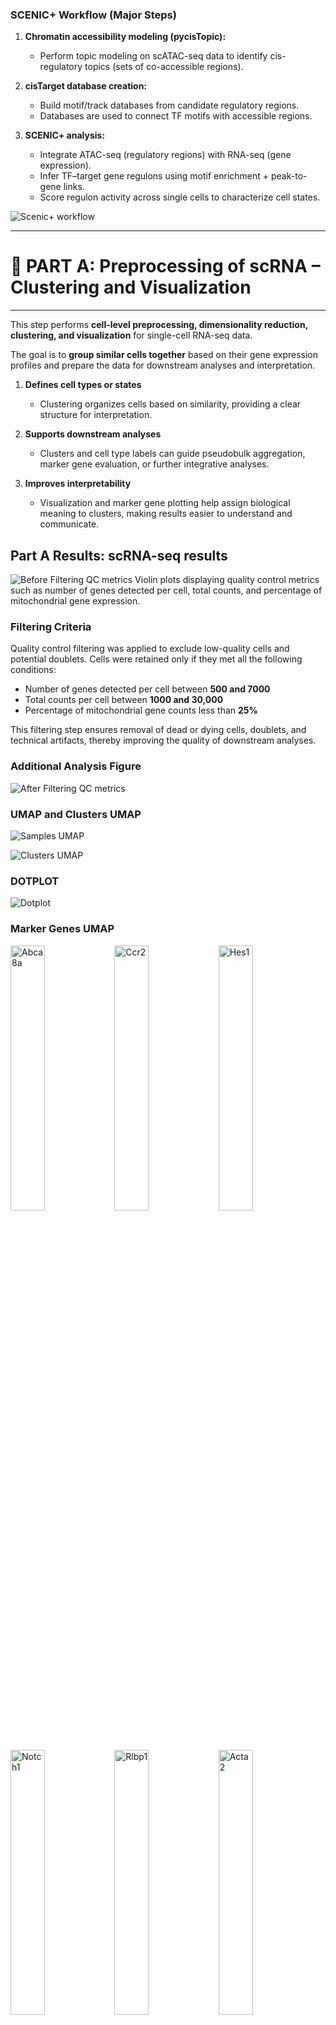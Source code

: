 ### SCENIC+ Workflow (Major Steps)

1. **Chromatin accessibility modeling (pycisTopic):**  
   - Perform topic modeling on scATAC-seq data to identify cis-regulatory topics (sets of co-accessible regions).

2. **cisTarget database creation:**  
   - Build motif/track databases from candidate regulatory regions.  
   - Databases are used to connect TF motifs with accessible regions.

3. **SCENIC+ analysis:**  
   - Integrate ATAC-seq (regulatory regions) with RNA-seq (gene expression).  
   - Infer TF–target gene regulons using motif enrichment + peak-to-gene links.  
   - Score regulon activity across single cells to characterize cell states.

![Scenic+ workflow](scenicplusWorkflow.png)


---
# 🛑 PART A: Preprocessing of scRNA – Clustering and Visualization
---

This step performs **cell-level preprocessing, dimensionality reduction, clustering, and visualization** for single-cell RNA-seq data.  

The goal is to **group similar cells together** based on their gene expression profiles and prepare the data for downstream analyses and interpretation.

1. **Defines cell types or states**
   - Clustering organizes cells based on similarity, providing a clear structure for interpretation.

2. **Supports downstream analyses**
   - Clusters and cell type labels can guide pseudobulk aggregation, marker gene evaluation, or further integrative analyses.

3. **Improves interpretability**
   - Visualization and marker gene plotting help assign biological meaning to clusters, making results easier to understand and communicate.


## Part A Results: scRNA-seq results    

![Before Filtering QC metrics](figures/violin_QC.png)
Violin plots displaying quality control metrics such as number of genes detected per cell, total counts, and percentage of mitochondrial gene expression.

### Filtering Criteria

Quality control filtering was applied to exclude low-quality cells and potential doublets. Cells were retained only if they met all the following conditions:

- Number of genes detected per cell between **500 and 7000**
- Total counts per cell between **1000 and 30,000**
- Percentage of mitochondrial gene counts less than **25%**

This filtering step ensures removal of dead or dying cells, doublets, and technical artifacts, thereby improving the quality of downstream analyses.


### Additional Analysis Figure
![After Filtering QC metrics](figures/violin_AfterQC.png)

### UMAP and Clusters UMAP


![Samples UMAP](figures/umap_clustered_mNeurog2_Samples.png)


![Clusters UMAP](figures/umap_clustered_mNeurog2_Clusters.png)

### DOTPLOT 
![Dotplot](figures/clustered_mNeurog2_Dotplot.png)

### Marker Genes UMAP

<img src="figures/umap_clustered_mNeurog2_Abca8a.png?v=4" alt="Abca8a" width="33%"><img src="figures/umap_clustered_mNeurog2_Ccr2.png?v=4" alt="Ccr2" width="33%"><img src="figures/umap_clustered_mNeurog2_Hes1.png?v=4" alt="Hes1" width="33%">
<img src="figures/umap_clustered_mNeurog2_Notch1.png?v=4" alt="Notch1" width="33%"><img src="figures/umap_clustered_mNeurog2_Rlbp1.png?v=4" alt="Rlbp1" width="33%"><img src="figures/umap_clustered_mNeurog2_Acta2.png?v=4" alt="Acta2" width="33%">
<img src="figures/umap_clustered_mNeurog2_Chat.png?v=4" alt="Chat" width="33%"><img src="figures/umap_clustered_mNeurog2_Hes5.png?v=4" alt="Hes5" width="33%"><img src="figures/umap_clustered_mNeurog2_Nrl.png?v=4" alt="Nrl" width="33%">
<img src="figures/umap_clustered_mNeurog2_Rpe65.png?v=4" alt="Rpe65" width="33%"><img src="figures/umap_clustered_mNeurog2_Apoe.png?v=4" alt="Apoe" width="33%">
<img src="figures/umap_clustered_mNeurog2_Insm1.png?v=4" alt="Insm1" width="33%"><img src="figures/umap_clustered_mNeurog2_Olig2.png?v=4" alt="Olig2" width="33%"><img src="figures/umap_clustered_mNeurog2_Sebox.png?v=4" alt="Sebox" width="33%">
<img src="figures/umap_clustered_mNeurog2_Aqp4.png?v=4" alt="Aqp4" width="33%"><img src="figures/umap_clustered_mNeurog2_Csf1r.png?v=4" alt="Csf1r" width="33%"><img src="figures/umap_clustered_mNeurog2_Isl1.png?v=4" alt="Isl1" width="33%">
<img src="figures/umap_clustered_mNeurog2_Otx2.png?v=4" alt="Otx2" width="33%"><img src="figures/umap_clustered_mNeurog2_Slc17a7.png?v=4" alt="Slc17a7" width="33%"><img src="figures/umap_clustered_mNeurog2_Arr3.png?v=4" alt="Arr3" width="33%">
<img src="figures/umap_clustered_mNeurog2_Elavl3.png?v=4" alt="Elavl3" width="33%"><img src="figures/umap_clustered_mNeurog2_Kcnj8.png?v=4" alt="Kcnj8" width="33%"><img src="figures/umap_clustered_mNeurog2_Pax2.png?v=4" alt="Pax2" width="33%">
<img src="figures/umap_clustered_mNeurog2_Slc1a3.png?v=4" alt="Slc1a3" width="33%"><img src="figures/umap_clustered_mNeurog2_Ascl1.png?v=4" alt="Ascl1" width="33%"><img src="figures/umap_clustered_mNeurog2_Elavl4.png?v=4" alt="Elavl4" width="33%">
<img src="figures/umap_clustered_mNeurog2_Lhx1.png?v=4" alt="Lhx1" width="33%"><img src="figures/umap_clustered_mNeurog2_Pax6.png?v=4" alt="Pax6" width="33%"><img src="figures/umap_clustered_mNeurog2_Slc6a9.png?v=4" alt="Slc6a9" width="33%">
<img src="figures/umap_clustered_mNeurog2_Atoh7.png?v=4" alt="Atoh7" width="33%"><img src="figures/umap_clustered_mNeurog2_Emx1.png?v=4" alt="Emx1" width="33%"><img src="figures/umap_clustered_mNeurog2_Lhx2.png?v=4" alt="Lhx2" width="33%">
<img src="figures/umap_clustered_mNeurog2_Pou4f2.png?v=4" alt="Pou4f2" width="33%"><img src="figures/umap_clustered_mNeurog2_Sox11.png?v=4" alt="Sox11" width="33%"><img src="figures/umap_clustered_mNeurog2_Bsn.png?v=4" alt="Bsn" width="33%">
<img src="figures/umap_clustered_mNeurog2_Foxn4.png?v=4" alt="Foxn4" width="33%"><img src="figures/umap_clustered_mNeurog2_Lhx4.png?v=4" alt="Lhx4" width="33%"><img src="figures/umap_clustered_mNeurog2_Prdm1.png?v=4" alt="Prdm1" width="33%">
<img src="figures/umap_clustered_mNeurog2_Sox9.png?v=4" alt="Sox9" width="33%"><img src="figures/umap_clustered_mNeurog2_Cabp5.png?v=4" alt="Cabp5" width="33%"><img src="figures/umap_clustered_mNeurog2_Gad1.png?v=4" alt="Gad1" width="33%">
<img src="figures/umap_clustered_mNeurog2_Malat1.png?v=4" alt="Malat1" width="33%"><img src="figures/umap_clustered_mNeurog2_Prdx6.png?v=4" alt="Prdx6" width="33%"><img src="figures/umap_clustered_mNeurog2_Tfap2a.png?v=4" alt="Tfap2a" width="33%">
<img src="figures/umap_clustered_mNeurog2_Calb1.png?v=4" alt="Calb1" width="33%"><img src="figures/umap_clustered_mNeurog2_Gfap.png?v=4" alt="Gfap" width="33%"><img src="figures/umap_clustered_mNeurog2_mt-Atp6.png?v=4" alt="mt-Atp6" width="33%">
<img src="figures/umap_clustered_mNeurog2_Rbfox3.png?v=4" alt="Rbfox3" width="33%"><img src="figures/umap_clustered_mNeurog2_Tie1.png?v=4" alt="Tie1" width="33%"><img src="figures/umap_clustered_mNeurog2_Calb2.png?v=4" alt="Calb2" width="33%">
<img src="figures/umap_clustered_mNeurog2_Glul.png?v=4" alt="Glul" width="33%"><img src="figures/umap_clustered_mNeurog2_Neurog2.png?v=4" alt="Neurog2" width="33%"><img src="figures/umap_clustered_mNeurog2_Rho.png?v=4" alt="Rho" width="33%">
<img src="figures/umap_clustered_mNeurog2_Vim.png?v=4" alt="Vim" width="33%">

### Annotations 

![Annotations ON](figures/annotated_clustered_mNeurog2_annotationsON.png)

![Annotations](figures/annotated_clustered_mNeurog2_annotations.png)

### Cell counts 

This is the cell counts in clusters based on barcodes:

| Cluster      | Cell Count |
|--------------|-----------|
| MG           | 3206      |
| BC           | 1298      |
| Rod          | 997       |
| MGPC         | 612       |
| Microglia    | 344       |
| AC           | 103       |
| Cone         | 48        |
| Astrocyte    | 4         |
|**Total cells** | **6612** |


---
# 🛑 PART B: Pycistopic: preprocessing the ATAC part and integrating metadata from scRNA 
---


## scATAC preanalyis by Seurat as input to pycistopic preprocessing 

![ATAC UMAP](ATAC_samples.png)

### Clustering 

![ATAC CLUSTERS](ATAC_clusters.png)

---

# 1. Pseudobulk Export with pycisTopic 


This step **executes the pseudobulk aggregation** using `pycisTopic`.  
- Takes the conceptual idea and TSV intermediates from Step 1 and **produces the actual BED/BigWig files** for downstream analysis.  
- Aggregates reads per **cell type × sample**, generating clean coverage tracks for visualization and peak calling.  

---

## [pycistopic_pseudobulk.py](pycistopic_pseudobulk.py)


1. **Aggregates fragments into pseudobulk TSVs** (if not already created)  
   - Combines all reads for each group into a single table of fragment coordinates.  

3. **Converts TSVs to standard formats**  
   - **BED files:** fragment positions formatted for downstream peak calling (MACS2, etc.).  
   - **BigWig files:** normalized coverage tracks for visualization in genome browsers.  

4. **Organizes outputs**  
   - Saves **TSV reference files** with paths to all BED and BigWig files for downstream pipelines.  

---

> ## Inputs
>
> 1. **Fragment files**: `fragments.tsv.gz` per sample (from the experiment).  
> 2. **Chromosome sizes**: defines genome boundaries (from UCSC or Ensembl).  

---

> ## Outputs
>
> 1. **BED files** – fragment coordinates per pseudobulk (cell type × sample).  
> 2. **BigWig files** – normalized coverage tracks for genome browsers or QC.  
> 3. **TSV lists** – references of all generated BED/BigWig paths.  

---

Step 1 was like **planning and creating the combined raw audio (TSV tables)**.  
Step 2 is where we **mix, normalize, and export it into clean, usable formats (BED/BigWig)** for analysis.  
 
## Pseudobulk output: cell data summary

Total barcodes across all samples: 1156914
-----------------------
Sample distribution:
-----------------------
### 
| Sample   | Barcodes   |
|----------|------------|
| Control  | 584491     |
| KO       | 572423     |

and

```
scenicOuts/
└── consensus_peak_calling
    ├── bed_paths.tsv
    ├── bw_paths.tsv
    ├── pseudobulk_bed_files
    │   ├── Control.fragments.tsv.gz
    │   └── KO.fragments.tsv.gz
    └── pseudobulk_bw_files
        ├── Control.bw
        └── KO.bw
```


# 2. Peak Calling Step with MACS2

This step identifies **peaks**, i.e., genomic regions that are significantly enriched for ATAC-seq fragments.  

- Pseudobulk files summarize the signal for each **cell type × sample**.  
- MACS2 uses these aggregated fragment coordinates to detect regions with **high accessibility**, likely representing regulatory elements such as enhancers or promoters.  
- The output peaks are later used to generate **consensus peaks** and for topic modeling in pycisTopic.

---

> ## Inputs
>
> 1. **Pseudobulk BED files** from the previous step  
>    - Contain aggregated fragment coordinates per cell type × sample.  
>
> 2. **Genome size** (e.g., `mm` for mouse)  
>    - Required for MACS2 to estimate background signal and calculate statistical significance.  

---

> ## Outputs
>
> 1. **Peak files (`.narrowPeak`)**  
>    - Lists genomic regions with significantly enriched ATAC fragments per pseudobulk.  
>
> 2. **BED files of peaks (optional)**  
>    - Can be used for merging into consensus peaks across samples.  
>
> 3. **Auxiliary MACS2 files**  
>    - Statistics and logs for quality control (e.g., peak scores, fragment pileups).  

---

## [run_macs2](`run_macs2.py`)

1. **Convert fragment files to BED format**  
   - Ensures compatibility with MACS2 (chromosome, start, end).  

2. **Call peaks using MACS2**  
   - Scans the genome to find regions with **more fragments than expected by chance**.  
   - Parameters like `--shift` and `--extsize` adjust fragment positioning to capture accessible regions accurately.  
   - Each pseudobulk sample is processed independently.  

3. **Store peak files**  
   - Produces a BED-like file of called peaks for each pseudobulk.


Think of the pseudobulk BED as a **heat map of open windows across the city**.  
- MACS2 finds **clusters of “hot spots”** where many windows are open at once — these are your peaks.  
- Each peak represents a genomic region with strong evidence of accessibility in that cell type.


### Density plot for KO and Controol narrowPeaks 

![Control](Control_peaks.png)  

![KO](KO_peaks.png)



# 3. Consensus Peak Generation Step


After pseudobulk aggregation and MACS2 peak calling, each sample (or cell type × sample) has its **own set of peaks**.  
- Different samples may have slightly different peaks because of biological variability or sequencing depth.  
- To do comparative analyses across samples or feed data into pycisTopic, we need **one unified set of peaks** — the **consensus peak set**.  

Think of it as **finding all regions that are open in at least one sample and merging overlapping regions into a master list**.

- Ensures **all samples/cell types are analyzed on the same set of genomic regions**, which is critical for:
  - Accurate topic modeling (pycisTopic LDA)
  - Differential accessibility analysis
  - Integration with scRNA-seq metadata
---

## What does it do?

1. **Collect all individual MACS2 peaks**  
   - Each pseudobulk BED file from Step 2 has peaks called separately using MACS2.  

2. **Combine all peak files**  
   - Concatenate all peak files into one large table.  

3. **Sort and merge overlapping peaks**  
   - Using tools like **bedtools sort** and **bedtools merge**.  
   - If two peaks from different samples overlap, they are merged into a single peak region.  
   - The result is a **non-redundant, genome-wide consensus peak set**.

---

> ## Inputs
>
> 1. **MACS2 peak files** (`*.narrowPeak` or BED)  
>    - Generated per sample/pseudobulk in the previous MACS2 step.  
>
> 2. **Optional parameters** (if any) for merging, e.g., minimum overlap or padding.  

---

> ## Outputs
>
> 1. **Consensus peaks BED file**  
>    - One unified list of all peak regions across samples.  
>    - This file is later used to define **features/regions in pycisTopic objects**.  
>
> 2. **Intermediate combined BED** (optional)  
>    - The unsorted concatenated peaks before merging.  


---

Imagine several people drawing maps of the same city, each highlighting where the windows are open.  
- Each map may differ slightly.  
- The consensus peak step **merges all maps into one master map** that shows all open windows observed across everyone.  


---


# 4. TSS Generation Step in pycisTopic

This step generates a **BED file containing the transcription start sites (TSSs)** of genes for the reference genome.  

- TSS regions are important for **quality control**, such as checking **TSS enrichment** in ATAC-seq data.  
- It can also be used to **annotate peaks** with nearby genes for downstream analyses.  

1. **Extract TSS positions from gene annotations**
   - For each gene, determine the **chromosome, strand, and start position** corresponding to the TSS.

2. **Convert to BED format**
   - Each TSS is represented as a genomic interval suitable for downstream QC or annotation.

3. **Save TSS BED file**
   - The BED file can be used for **TSS enrichment analysis** or annotating peaks to genes.

- This step **does not directly depend on the pseudobulk or MACS2 peaks**.
- It **uses the reference genome annotation**, so it is independent of previous sample-specific steps.
- The generated TSS BED file is primarily used for **quality control** (e.g., checking enrichment of ATAC signal at TSSs) and for **peak annotation downstream**.


---

> ## Inputs
>
> 1. **Reference genome annotation**  
>    - Provided by pycisTopic via Ensembl gene annotations (e.g., `"mmusculus_gene_ensembl"`).  
>    - Contains gene coordinates, including TSS positions.  
>
> 2. **Genome build specification**  
>    - UCSC or Ensembl genome coordinates (e.g., `"mm10"` for mouse).  
>
> ---
>
> ## Outputs
>
> 1. **TSS BED file**  
>    - Contains genomic coordinates of all transcription start sites for the reference genome.  
>    - Example path: `outs/qc/tss_mm10.bed`.  


# 5. QC check and plots 


### TH1
- Barcode QC  
  ![](scenicOuts/QC/TH1_barcode_qc.png)

- General QC  
  ![](scenicOuts/QC/TH1_qc.png)

### TH2
- Barcode QC  
  ![](scenicOuts/QC/TH2_barcode_qc.png)

- General QC  
  ![](scenicOuts/QC/TH2_qc.png)


### QC Barcodes Summary

#### File Information
- **File**: `qc_barcodes_thresholds.pkl`
- **Status**: ✅ **VALID** - Ready for CistopicObject creation

#### Sample Overview

| Sample | Cells Passing QC | Unique Fragments Threshold | TSS Enrichment Threshold | FRIP Threshold |
|--------|------------------|----------------------------|--------------------------|----------------|
| **TH1** | ~200 cells | 1,354 | 1.72 | 0 |
| **TH2** | ~200 cells | 1,174 | 1.87 | 0 |

#### Data Structure
```python
{
    'barcodes': {
        'TH1': array([~200 cell barcodes]),
        'TH2': array([~200 cell barcodes])
    },
    'thresholds': {
        'TH1': {
            'unique_fragments_threshold': 1353.92,
            'tss_enrichment_threshold': 1.72,
            'frip_threshold': 0
        },
        'TH2': {
            'unique_fragments_threshold': 1174.01,
            'tss_enrichment_threshold': 1.87,
            'frip_threshold': 0
        }
    }
}
```

# 6. Creating Cistopic Objects Step

This step creates a **cistopic object**, which is the central data structure used by pycisTopic for **topic modeling of chromatin accessibility**.  

- The cistopic object organizes **fragment data, peak regions, and QC information** in a way suitable for downstream analyses.  
- It is essentially a **single-cell peak-by-cell matrix** stored in a Python pickle file, with metadata attached.  

1. **Load fragments and QC metadata**
   - Filter cells based on QC thresholds.

2. **Map fragments to consensus peaks**
   - Assign each fragment from a cell to a peak, creating a **peak-by-cell matrix**.

3. **Remove blacklisted regions**
   - Exclude problematic regions that may generate false positives.

4. **Store in cistopic object**
   - Includes:
     - Cell-by-peak matrix
     - Cell metadata (sample, cell type, QC info)
     - Peak metadata (genomic coordinates, annotation)

5. **Save as Python pickle**
   - This object will be used for **topic modeling, clustering, and downstream analysis**.

---

## Connection to Previous Steps

- **Takes consensus peaks** (from merged MACS2 outputs).
- **Uses fragment files** (from preprocessing/pseudobulk).
- **Incorporates QC information** (filtered cells, TSS enrichment, etc.).

- This step is **critical** because it transforms raw and pseudobulk fragment data into a structured object suitable for all downstream pycisTopic analyses.

---

> ## Inputs
>
> 1. **Fragments dictionary (`fragments_dict.pkl`)**  
>    - Maps each sample name to its fragment file (`.tsv.gz`).  
>    - Produced or referenced from earlier steps (preprocess/pseudobulk fragment info).  
>
> 2. **QC results (`qc_barcodes_thresholds.pkl`)**  
>    - Information about filtered/high-quality cells, such as thresholds for minimum fragments, TSS enrichment, etc.  
>    - Derived from QC steps performed earlier.  
>
> 3. **Consensus peaks BED file**  
>    - Generated in the **previous consensus peak step**.  
>    - Defines the genomic regions (peaks) that will form the rows of the cell-by-peak matrix.  
>
> 4. **Blacklist BED file (`mm10-blacklist.v2.bed`)**  
>    - Contains regions of the genome known to produce artefactual signals, which are excluded.  
>
> 5. **QC output directory**  
>    - Provides additional QC-related files for integration.  
>
> 6. **Number of CPUs (`n_cpu`)**  
>    - Used for parallel processing.  
>
> ---
>
> ## Outputs
>
> 1. **Cistopic object (`cistopic_objects_mm10.pkl`)**  
>    - Single Python object storing the filtered peak-by-cell matrix and associated metadata.  
>    - Ready for running **topic modeling (LDA)** and other analyses in pycisTopic.  


# CistopicObject Analysis Summary

## 📁 File Information
- **File**: `cistopic_objects_mm10.pkl`
- **Status**: ✅ **VALID** - Ready for SCENIC+ workflow
- **Size**: 244,060.45 KB
- **Structure**: List of 2 CistopicObjects

## 🧫 Sample Overview

| Sample | Cells | Regions | Project Name | Fragment File |
|--------|-------|---------|--------------|---------------|
| **TH1** | 294 cells | 163,474 regions | `TH1` | `TH1_atac_fragments.tsv.gz` |
| **TH2** | 258 cells | 163,375 regions | `TH2` | `TH2_atac_fragments.tsv.gz` |

## 📊 Data Structure

### Cell Data (per sample)
- **Shape**: 294 × 23 (TH1), 258 × 23 (TH2)
- **Key Columns**: 
  - `cisTopic_nr_frag` - Total fragments per cell
  - `cisTopic_log_nr_frag` - Log-transformed fragment count
  - `cisTopic_nr_acc` - Accessible regions per cell
  - `sample_id` - Sample identifier
- **Barcode Format**: `{CELL_BARCODE}-{SAMPLE_ID}` (e.g., `ATCACAATCACAGGAA-1-TH1`)

### Region Data (per sample)
- **Shape**: ~163,000 × 8
- **Genomic Format**: `chr{number}:{start}-{end}`
- **Key Columns**: 
  - `Chromosome`, `Start`, `End`, `Width`
  - `cisTopic_nr_frag` - Fragment count per region
  - `cisTopic_nr_acc` - Cell accessibility per region

## ✅ Quality Assessment
- **✓ Cell Recovery**: Good cell counts (294 + 258 = 552 total cells)
- **✓ Region Consistency**: Similar number of regions between samples
- **✓ Data Integrity**: All expected metadata columns present
- **✓ Format Compliance**: Proper barcode and region naming conventions

**Status**: ✅ **READY FOR DOWNSTREAM ANALYSIS**

# 7. Merging Cistopic Objects Step


This step merges **one or more cistopic objects** into a single unified object.  

- In workflows with multiple samples, batches, or preprocessing runs, each cistopic object may represent a separate sample or subset of cells.  
- Merging combines them into a **single cistopic object**, making downstream analyses (topic modeling, clustering, DAR analysis) easier and consistent across all cells.  

1. **Load all input cistopic objects**
   - One object per sample or batch.

2. **Combine peak matrices**
   - Align peaks across objects to ensure **consistent genomic coordinates**.

3. **Merge cell metadata**
   - Keep track of **cell type, sample, QC info** for all cells.

4. **Create unified cistopic object**
   - Contains all cells and peaks in a single structure.

5. **Save merged object**
   - Stored as a Python pickle for use in downstream pycisTopic steps.

- **Takes individual cistopic objects** generated in the `create_cistopic_objects.py` step.
- Aligns and merges them so that **all samples/cells are in one unified object** for downstream pycisTopic analysis.

---
> ## Inputs
>
> 1. **Cistopic object(s) (`cistopic_objects_mm10.pkl`)**  
>    - Created in the previous step.  
>    - Contains:  
>      - Peak-by-cell matrices  
>      - Cell metadata (cell type, sample, QC info)  
>      - Peak metadata  
>
> 2. **Output path (`merged_cistopic.pkl`)**  
>    - Where the merged cistopic object will be saved.  
>
> ---
>
> ## Outputs
>
> 1. **Merged cistopic object (`merged_cistopic.pkl`)**  
>    - Single object containing all cells and peaks.  
>    - Ready for:  
>      - LDA/topic modeling  
>      - Clustering  
>      - Differential accessibility analysis  

1. **Load all input cistopic objects**  
   - One object per sample or batch.  

2. **Combine peak matrices**  
   - Align peaks across objects to ensure **consistent genomic coordinates**.  

3. **Merge cell metadata**  
   - Keep track of **cell type, sample, QC info** for all cells.  

4. **Create unified cistopic object**  
   - Contains all cells and peaks in a single structure.  

5. **Save merged object**  
   - Stored as a Python pickle for use in downstream pycisTopic steps.

---

## Merged CistopicObject Summary

### 📊 Dataset Overview
- **Project**: TH1_TH2_merged
- **Total Cells**: 552 (294 TH1 + 258 TH2)
- **Total Regions**: 164,065
- **File Size**: 226,875.51 KB

### 🧫 Sample Integration
- **Fragments**: Both TH1 and TH2 fragment files integrated
- **Cell Data**: All 552 cells with complete QC metrics (23 columns)
- **Region Data**: Unified genomic regions from both samples



# 8. Adding scRNA-seq Metadata to Cistopic Objects

This step integrates **scRNA-seq-derived metadata** into the merged cistopic object.  

- Single-cell RNA-seq preprocessing (clustering, cell type annotation) provides **cell type labels, sample IDs, or other metadata**.  
- Attaching this information to the cistopic object allows **linking chromatin accessibility topics to known cell types** for interpretation.  

1. **Load merged cistopic object**
   - Contains all ATAC-seq cells in a single structure.

2. **Load scRNA metadata**
   - Map cell barcodes to those in the cistopic object.

3. **Attach metadata to cistopic object**
   - Adds new columns in the cell metadata (obs) of the cistopic object.
   - This allows **annotating cells with known cell types or clusters** derived from scRNA-seq.

4. **Save updated cistopic object**
   - The new object contains both chromatin accessibility data and scRNA-derived annotations.

- **Takes the merged cistopic object** from the previous merging step.
- **Takes metadata from scRNA preprocessing**, including clusters and cell type labels.
- **Purpose:** Link ATAC-seq profiles to known cell types for biological interpretation and downstream analyses.


---

> ## Inputs
>
> 1. **Merged cistopic object (`merged_cistopic.pkl`)**  
>    - Created in the previous merge step.  
>    - Contains the **ATAC-seq peak-by-cell matrix** and ATAC metadata.  
>
> 2. **scRNA-seq metadata CSV (`scRNA_barcodes.csv`)**  
>    - Contains cell barcodes and associated information such as:  
>      - Cell type labels  
>      - Sample ID  
>      - Cluster assignments  
>
> 3. **Output pickle path (`merged_with_meta.pkl`)**  
>    - Where the updated cistopic object with metadata will be saved.  
>
> ---
>
> ## Outputs
>
> 1. **Cistopic object with scRNA metadata (`merged_with_meta.pkl`)**  
>    - Each cell now has ATAC-seq data **and** associated scRNA-seq-derived labels.  
>    - Enables cell type–specific analyses in topic modeling, DAR identification, and visualization.  
> 
> ---


# 9. Topic Modeling with Mallet (run_mallet.py)

This step performs **Latent Dirichlet Allocation (LDA) topic modeling** on the chromatin accessibility data stored in the cistopic object.  

- Each **topic represents a set of genomic regions (peaks) that tend to be accessible together** across cells.  
- Topic modeling reduces the high-dimensional peak-by-cell matrix into a **smaller number of interpretable patterns**, capturing regulatory programs or cell type–specific accessibility.  
- Mallet is a high-performance Java-based LDA implementation used here to efficiently handle large single-cell ATAC datasets.  

1. **Cistopic object with topic models**
   - Contains updated metadata:
     - Each cell’s topic proportions
     - Each topic’s peak composition

2. **Mallet model files**
   - Intermediate files for each topic and iteration
   - Useful for diagnostics or rerunning analyses

3. **Saved directories** (`MALLET/`)
   - Organizes all output for downstream steps, including LDA visualization and DAR analysis.

- **Takes the annotated cistopic object** from `add_scrna_metadata.py`
- Uses the **peak-by-cell matrix** (from consensus peaks) and **cell metadata** (from scRNA annotations)
- This is the core analytical step where the **high-dimensional ATAC-seq data is reduced into interpretable topics**, which will be used in clustering, DAR analysis, and visualization.

### 🧬 Mallet Example for Biologists

![Figure: MALLET NLP](MALLETNLP.png)
Source : Blei, D.M., 2012. Probabilistic topic models. Commun. ACM 55(4)


### In GRN context 



### 🧩 What is a GRN Module?

In the context of gene regulatory networks (GRNs), a **module** is:

> A group of **genes and/or regulatory regions (peaks)** that are **co-regulated**, meaning they tend to be active together in the same cells.  
> Modules often correspond to the set of genes controlled by the same transcription factor or regulatory program.  

Modules help simplify complex GRNs by grouping together genes with coordinated activity, making it easier to understand regulatory patterns in single-cell data.

| NLP Concept      | GRN Concept (SCENIC+) | What Mallet counts            | What LDA classifies             |
| ---------------- | --------------------- | ----------------------------- | ------------------------------- |
| Document         | Cell                  | Word occurrences per document | Topics in document              |
| Word             | Gene / Peak           | Frequency in document / cell  | Module membership               |
| Topic            | Module                | Co-occurring words/features   | Which genes/peaks form a module |
| Topic proportion | Module activity       | Counts in documents/cells     | Strength of module per cell     |



> ## Inputs
>
> 1. **Annotated cistopic object (`merged_with_meta.pkl`)**
>    - Contains:
>      - Peak-by-cell matrix (from previous steps)
>      - scRNA-seq metadata for each cell (cell type, cluster, sample)
>
> 2. **Mallet software path**
>    - The executable used to run LDA.
>
> 3. **Topic modeling parameters**
>    - `n_topics`: number of topics to infer (e.g., 15, 20, 25, 30)
>    - `n_iter`: number of iterations for the LDA algorithm
>    - `alpha` / `eta`: Dirichlet priors controlling sparsity and topic distribution
>    - `random_state`: ensures reproducibility
>
> 4. **Computational settings**
>    - `n_cpu`: number of CPUs for parallel processing
>    - `mallet_memory`: memory allocated for Mallet
>    - Temporary and save directories (`tmp_path`, `save_path`)
>
> ## Outputs
>
> 1. **Cistopic object with topic models**
>    - Contains updated metadata:
>      - Each cell’s topic proportions
>      - Each topic’s peak composition
>
> 2. **Mallet model files**
>    - Intermediate files for each topic and iteration
>    - Useful for diagnostics or rerunning analyses
>
> 3. **Saved directories** (`MALLET/`)
>    - Organizes all output for downstream steps, including LDA visualization and DAR analysis.

--- 
# 10. Adding LDA Model to Cistopic Object


This step integrates the **topic modeling results generated by Mallet** back into the cistopic object.  

- After running Mallet, the topic assignments and distributions are stored in external files.  
- To continue downstream pycisTopic analyses (clustering, DAR, visualization), the **cistopic object must include the LDA model results** internally.  

1. **Load the cistopic object and Mallet outputs**
   - Reads the topic distributions for cells and peak compositions per topic.

2. **Attach LDA results to the cistopic object**
   - For each cell: stores **topic proportions**.
   - For each topic: stores **peak weights / peak-to-topic assignment**.

3. **Save the updated cistopic object**
   - The object is now fully ready for:
     - Clustering based on topics
     - Differential accessibility analysis (DAR)
     - Visualization (UMAP, heatmaps, dotplots)

- **Takes the cistopic object with merged cells and scRNA metadata**.
- **Uses the topic modeling results generated by Mallet** in the previous step.
- Prepares the object for **all downstream analyses in pycisTopic**, making it the “complete” cistopic object.



# 🧬 LDA in SCENIC+ (after Mallet)

**Input from Mallet:** A count matrix of genes/peaks per cell: each row = a cell, each column = a gene/peak, each entry = how often that gene/peak occurs (or is active) in that cell.

## Step 1: Initialize Modules (Topics)
LDA assumes that each cell is a mixture of modules (like a mixture of topics in NLP). It randomly assigns each gene/peak in each cell to a tentative module.  
Example:  
Cell 1: [GeneA, GeneB, GeneC, Peak1, Peak2] → [Module 0, Module 1, Module 0, Module 0, Module 1]  
Cell 2: [GeneD, GeneE, GeneC, Peak2, Peak3] → [Module 1, Module 1, Module 0, Module 1, Module 0]  
At this point, module assignments are just random guesses.

## Step 2: Iterative Update (Gibbs Sampling)
LDA repeatedly updates the assignment of each gene/peak to a module based on: 1) which modules are common in this cell (cell-level distribution) and 2) which modules usually contain this gene/peak across all cells (feature-level distribution). The algorithm uses probabilistic rules to favor assignments that explain the observed co-occurrences better. Intuition: Genes/peaks that tend to appear together across multiple cells gradually get grouped into the same module.

## Step 3: Define Modules
After many iterations, LDA converges. Each module is defined by a set of genes/peaks that co-occur across cells. These are the regulatory modules: groups of co-regulated genes/peaks.  
Example:  
Module 0: GeneA, GeneC, Peak1  
Module 1: GeneB, GeneD, GeneE, Peak2, Peak3

## Step 4: Module Activity per Cell
LDA calculates, for each cell, how strongly each module is represented:  
| Cell  | Module 0 | Module 1 |  
|-------|----------|----------|  
| 1     | 0.6      | 0.4      |  
| 2     | 0.4      | 0.6      |  
| 3     | 0.7      | 0.3      |  
This tells us which modules are active in each cell, analogous to topic proportions in NLP.

## ✅ Summary
Goal of LDA in SCENIC+: Discover hidden regulatory structure in single-cell data.  
Input: Mallet counts of genes/peaks per cell.  
Output: 1) Modules = groups of co-occurring/co-regulated genes/peaks, 2) Module activity per cell = how strongly each module is present in each cell. LDA is essentially finding hidden patterns of co-regulation from the raw co-occurrence data prepared by Mallet.

---

> ## Inputs
>
> 1. **Cistopic object with Mallet outputs (`MALLET/merged_cistopic_with_models.pkl`)**  
>    - Contains:  
>      - Peak-by-cell matrix  
>      - Cell metadata (including scRNA annotations)  
>      - Placeholder for LDA topics  
>
> 2. **Output path (`outs/`)**  
>    - Where the updated cistopic object with the integrated LDA model will be saved.  
>
> ---
>
> ## Outputs
>
> 1. **Cistopic object with integrated LDA model (`cistopic_LDA_obj.pkl`)**  
>    - Each cell has topic proportions.  
>    - Each topic has peak weights.  
>    - Contains all previous metadata (scRNA annotations, QC info).  
>
> ---


# 11. Clustering Cistopic Objects and UMAP Visualization

This step performs **dimensionality reduction and clustering** of cells based on their **topic profiles**.  

- Each cell now has a **topic proportion vector** from the previous LDA step.  
- Clustering identifies groups of cells with similar chromatin accessibility patterns.  
- UMAP is used to **visualize the cells in 2D space** for exploratory analysis and interpretation.  

1. **Dimensionality reduction**
   - Computes a **cell-cell similarity graph** using the topic proportions.

2. **Leiden clustering**
   - Assigns cells into discrete clusters based on graph topology.
   - Multiple resolutions allow exploring different cluster granularities.

3. **UMAP embedding**
   - Projects high-dimensional topic profiles into 2D for visualization.
   - Each cell is positioned in 2D such that similar cells are close together.

4. **Save results**
   - Updates the cistopic object with **cluster assignments**.
   - Saves UMAP coordinates and plots for exploration.

- **Takes the cistopic object with integrated LDA model** (topic distributions per cell).
- **Uses topic proportions** to construct a similarity graph for clustering.
- Prepares the object for **differential accessibility analysis, visualization, and interpretation**.


---
> ## Inputs
>
> 1. **Cistopic object (`cistopic_obj_cleaned2.pkl`)**  
>    - Contains:  
>      - Peak-by-cell matrix  
>      - Cell metadata (including scRNA-seq annotations)  
>      - LDA topic distributions per cell  
>
> 2. **Clustering parameters**  
>    - `resolutions`: controls granularity of Leiden clustering (e.g., 0.6, 1.2, 3)  
>    - `k`: number of neighbors used for graph construction  
>
> 3. **Output directories**  
>    - Where UMAP plots and the clustered object will be saved.  
>
> ---
>
> ## Outputs
>
> 1. **Clustered cistopic object (`cistopic_obj_clustered.pkl`)**  
>    - Each cell has:  
>      - Topic proportions  
>      - Cluster assignment(s) at different resolutions  
>      - Original metadata (scRNA annotations, QC info)  
>
> 2. **UMAP plots**  
>    - Visualizes cell clusters and optionally sample or cell type labels.  
>
> 3. **UMAP coordinates and graph data**  
>    - Stored in the object for downstream analyses.  
>
> ---

### Clustering output 

#### Cell level annotations
 
![metadata](outs/umap_clusters/metadata_umap.png?v=2)

![qc metrics](outs/umap_clusters/qc_metrics_umap.png?v=2)

#### Cluster level annotations 

![annotated clusters](outs/umap_clusters/annotated_clusters_umap.png?v=2)

![topics umap](outs/umap_clusters/topic_umap.png?v=2)

![topics heatmap ](outs/umap_clusters/cell_topic_heatmap.png?v=2)

#### Quick look to cell ratios in pycistopic 

![0.6](outs/stats/pycisTopic_leiden_10_0.6_composition_barplot.png)
![1.2](outs/stats/pycisTopic_leiden_10_1.2_composition_barplot.png)
![3.0](outs/stats/pycisTopic_leiden_10_3.0_composition_barplot.png)


# 12. Binarizing Topics Step

This step **converts continuous topic distributions into binary accessibility matrices** for downstream analysis, such as differential accessibility testing (DAR).  

- Each cell has **topic proportions** from the LDA step.  
- Binarization transforms these proportions into **presence/absence calls**, e.g., a peak is considered "active" in a cell if its topic proportion passes a threshold.  
- This simplifies downstream analyses and makes them more robust to noise.

1. **Load clustered cistopic object**
   - Access topic proportions for each cell.

2. **Binarize topics**
   - Convert continuous topic weights into binary values (0/1) for each peak in each cell.
   - Thresholding ensures that only **high-confidence topic-peak associations** are considered active.

3. **Update cistopic object**
   - Replaces or adds a **binarized peak-by-cell matrix** to the object.

4. **Save results**
   - The binarized cistopic object is ready for **differential accessibility (DAR) analysis** and downstream analyses.

- **Takes the clustered cistopic object** with topic proportions from the previous clustering step.
- Converts continuous LDA results into a **binary format** suitable for DAR analysis.
- Prepares the object for **robust differential accessibility testing** and other downstream applications.


---

> ## Inputs
>
> 1. **Clustered cistopic object (`cistopic_obj_clustered.pkl`)**  
>    - Contains:  
>      - Peak-by-cell matrix  
>      - LDA topic proportions per cell  
>      - Cluster assignments from the previous step  
>
> 2. **Output directory (`outs/topics`)**  
>    - Where the binarized cistopic object and related files will be saved.  
>
> ----
>
> ## Outputs
>
> 1. **Binarized cistopic object (`cistopic_obj_binarized.pkl`)**  
>    - Contains binary peak-by-cell matrix alongside all previous metadata (topic assignments, clusters, scRNA annotations).  
>
> 2. **Optional summary files**  
>    - Can include per-topic peak statistics or binarization thresholds.  
>
> ---

---

#### Binarisations output 

![li](outs/topics/cell_topic_li.png?v=2)
![otsu](outs/topics/region_bin_otsu.png?v=2)
![top3k](outs/topics/region_bin_top3k.png?v=2)


# 12.  Differential Accessibility (DAR) Analysis Step


This step identifies **differentially accessible regions (DARs)** between groups of cells, such as cell types or clusters.  

- Uses the **binarized cistopic object** from the previous step.  
- Tests which peaks are significantly more accessible in one group of cells versus others.  
- Results can reveal **cell type–specific regulatory regions** or other biologically meaningful patterns.  

1. **Load the binarized cistopic object**
   - Access the binary peak-by-cell matrix and cell metadata.

2. **Group cells by the specified variable**
   - Example: group cells by `celltype_scrna`.

3. **Compute differential accessibility**
   - For each peak, compare accessibility across groups.
   - Use statistical tests and thresholds (adj. p-value, log2 fold-change) to identify significant DARs.

4. **Store results**
   - Annotates the cistopic object with DAR information.
   - Saves tables of significant DARs for each comparison.

- **Takes the binarized cistopic object** from the previous binarization step.
- Uses **cell type or cluster metadata** (from scRNA integration or clustering).
- Generates **peak-level annotations** identifying regions differentially accessible between groups.

---

> ## Inputs
>
> 1. **Binarized cistopic object (`cistopic_obj_binarized.pkl`)**  
>    - Contains:  
>      - Binary peak-by-cell matrix  
>      - Cell metadata (clusters, scRNA annotations, topic assignments)  
>
> 2. **Grouping variable (`-v celltype_scrna`)**  
>    - Specifies which cell metadata column to use for group comparisons (e.g., cell type labels from scRNA-seq).  
>
> 3. **Analysis parameters**  
>    - `n_cpu`: number of CPUs for parallel computation  
>    - `temp_dir`: temporary files storage  
>    - `scale_impute` / `scale_norm`: scaling factors for normalization  
>    - `adjpval_thr`: adjusted p-value threshold for significance  
>    - `log2fc_thr`: log2 fold-change threshold for significance  
>
> 4. **Output directory (`outs/DAR_results`)**  
>    - Where DAR results and updated cistopic objects will be saved.  
>
> ---
>
> ## Outputs
>
> 1. **Cistopic object with DAR annotations (`cistopic_obj_with_DARs.pkl`)**  
>    - Each peak is annotated with significance values, fold changes, and group-specific activity.  
>
> 2. **DAR result tables**  
>    - Lists of peaks that are differentially accessible per group.  
>
> 3. **Optional plots or summaries**  
>    - Can visualize DARs by cluster, cell type, or topic.  
>
> ---


#### DAR preliminary results

![Higly variable Regions](outs/DAR_results/highly_variable_regions.png?v=4)

![Imputed features](outs/DAR_results/imputed_features.png?v=4)


# 14. Exporting Region Sets from DAR Results

This step exports **lists of genomic regions (peaks) identified as DARs** into separate files for downstream analyses or external tools.  

- Takes the **cistopic object annotated with DAR results** from the previous step.  
- Generates **BED or other standard formats** representing differentially accessible regions per group or cell type.  
- These exported region sets can be used for:
  - Motif enrichment analysis  
  - Gene set enrichment analysis  
  - Visualization in genome browsers  


1. **Load the DAR-annotated cistopic object**
   - Access peaks and their associated DAR information.

2. **Select peaks per group or significance criteria**
   - Example: peaks with adjusted p-value below threshold and log2 fold-change above threshold.

3. **Export to BED or other standard formats**
   - One file per group or condition.
   - Includes genomic coordinates and optionally additional metadata.

4. **Save files in output directory**
   - Ready for downstream analyses or sharing with other tools.

- **Takes the DAR-annotated cistopic object** from `dar_analysis.py`.
- Uses **peak-level differential accessibility information** to generate region sets.
- Prepares results for **external analyses or downstream biological interpretation**.


---

> ## Inputs
>
> 1. **Cistopic object with DAR annotations (`cistopic_obj_with_DARs.pkl`)**  
>    - Contains:  
>      - Binary peak-by-cell matrix  
>      - Cell metadata  
>      - DAR results for each peak (p-values, fold-changes, significant groups)  
>
> 2. **Output directory (`outs/`)**  
>    - Where the exported region sets will be saved.  
>
> ---
>
> ## Outputs
>
> 1. **Region set files (BED)**  
>    - Lists of DARs per group, including genomic coordinates.  
>    - Can be used for motif enrichment, visualization, or pathway analyses.  
>
> 2. **Optional summary tables**  
>    - Summarize number of DARs per group or comparison.  
>
> ---

---
# 🛑 PART C:  cisTarget Databases for Motif Enrichment (Optional Step) 
---

This step involves **using cisTarget databases** for motif and regulatory network analysis downstream of pycisTopic.  

- cisTarget databases link **genomic regions (peaks) to transcription factor motifs** and candidate target genes.  
- They are required for **motif enrichment analysis, regulatory network inference, and linking DARs to TF activity**.  
- **Creating custom cisTarget databases is optional**, but can be done if you want to analyze a specific genome, species, or motif collection.  
- For speed and convenience, we will **rely on prebuilt databases** in this workflow.


## Prebuilt Databases

For mouse (`mm10`) or human (`hg38`), prebuilt cisTarget databases typically include:

1. **Motif rankings (`.feather` files)**  
   - Genome-wide ranking of regions for each transcription factor motif.  
   - Example: `"mm10-500bp-upstream-7species.mc9nr.feather"`  

2. **Motif annotations (`.motifs.tbl`)**  
   - Information about the motifs, including TF name, family, and source database.  

3. **Gene annotations**  
   - Links between regions and nearby genes, allowing assignment of TF motifs to target genes.  

- These prebuilt files allow **rapid motif enrichment analysis** without having to scan the entire genome manually.

---

## Role in Workflow

- cisTarget databases are used **after DARs or topic regions are identified**.  
- They allow pycisTopic to perform:

  1. **Motif enrichment analysis**  
     - Determine which TF motifs are overrepresented in DARs or topic-specific peaks.  
  2. **Regulatory network inference**  
     - Identify candidate TFs controlling cell type–specific chromatin accessibility.  

- Without these databases, the downstream steps (cisTarget enrichment) cannot run efficiently.  

---

## Using Prebuilt vs Custom Databases

- **Prebuilt databases (recommended):**  
  - Saves time, standardized, widely used, compatible with pycisTopic.  
- **Custom databases (optional):**  
  - Can be created if you need specific motifs, a custom genome build, or updated annotations.  
  - Takes longer but provides maximum flexibility.


🚨🚨 **Note:** ===> I skipped this part and relied on prebuilt databases for speed 🚀

---
# 🛑 PART D: Running Scenic+ workflow step 
---

- The Snakemake workflow runs the SCENIC+ pipeline on your processed ATAC (and optional scRNA) data.  
- Its main goal is to **infer gene regulatory networks (GRNs)** and compute **TF activity scores per cell**.

SCENIC+ builds on the outputs of **pycistopic** and **cistarget** to generate gene regulatory networks (GRNs).


> **Inputs**  
>  
> - **From pycistopic**  
>   - Cell states / clusters  
>   - Accessible chromatin regions (peaks)  
>  
> - **From cistarget**  
>   - Candidate regulatory regions linked to transcription factor (TF) motifs or ChIP-seq tracks  

----

> **Outputs**  
>  
> 1. **Gene Regulatory Network (GRN)**  
>    - TFs linked to predicted target genes  
>    - Derived from DARs/topics and motif enrichment  
>  
> 2. **TF Activity Matrices**  
>    - Quantitative scores of TF activity per cell  
>  
> 3. **Regulatory Modules**  
>    - Groups of genes predicted to be co-regulated by each TF  
>  
> 4. **Plots and Visualizations**  
>    - Heatmaps of TF activity  
>    - Network diagrams of GRNs  
>    - Motif enrichment summaries  

----

### What SCENIC+ does
SCENIC+ integrates these results to build and score regulatory networks:

**Link regions to genes**  
   - Connects accessible regions to nearby or correlated genes.  

**Combine TF–region and region–gene links**  
   - Builds TF → region → gene connections.  

**Score network activity per cell**  
   - Identifies which regulatory programs are active in different cell states.  

In details: 

1. **Prepare Input Matrices**
   - Extract peak-by-cell matrices or topic-specific binarized data from the cistopic object.  
   - Include cell metadata (clusters, cell types, scRNA info if available).  

2. **Motif Enrichment Using cisTarget**
   - For each DAR or topic-specific peak, identify enriched transcription factor motifs using prebuilt or custom cisTarget databases.  

3. **Regulatory Network Inference**
   - Combine motif enrichment with co-accessibility patterns (and optional scRNA co-expression) to link TFs to their predicted target genes.  
   - Construct a **gene regulatory network (GRN)**, identifying TF-gene relationships.  

4. **TF Activity Scoring**
   - Compute TF activity per cell based on accessibility of target peaks in the GRN.  
   - Produces a cell-by-TF activity matrix that can be used for clustering, visualization, or downstream analysis.  

5. **Visualization and Module Generation**
   - Generate regulatory modules: groups of co-regulated genes per TF.  
   - Create heatmaps, network diagrams, and motif enrichment plots for interpretation.

---

✅ **Summary:**  
- **Purpose:** Infer gene regulatory networks and quantify TF activity per cell.  
- **Inputs:** Processed cistopic object (topics/DARs), cisTarget databases, optional scRNA metadata.  
- **Outputs:** GRN, TF activity matrices, regulatory modules, and visualizations.

## Part D results: scenic+

### Motif Enrichment in SCENIC+

#### 1. Where do the motif enrichment results come from?

The motif enrichment results ([`dem_results.html`](Snakemake/workflow/dem_results.html)) and `dem_results.hdf5` are generated from the **ATAC-seq modality**:

- Peaks/DARs are identified from ATAC (cisTopic + DAR analysis).
- SCENIC+ then tests for **differential motif enrichment (DEM)** in those regions.
- This step checks whether certain TF motifs are significantly enriched in accessible regions linked to specific topics, clusters, or conditions.

➡️ In short: **DEM is ATAC-driven**, but the motifs are mapped back to transcription factors (TFs).

---

#### 2. Why are motif enrichment results needed downstream?

The overall goal of SCENIC+ is to reconstruct **gene regulatory networks (GRNs)** that are supported by both chromatin accessibility and gene expression.  
The motif enrichment layer plays several critical roles:

- **TF prioritization**  
  - Many peaks can map to multiple TFs.  
  - Motif enrichment highlights which TFs are most likely active in a given state.

- **Connecting ATAC to GEX**  
  - Later steps integrate motif enrichment (from ATAC) with co-expression (from RNA).  
  - This is how SCENIC+ builds *regulons* (TF → target gene sets).

- **Filtering false positives**  
  - Expression correlations alone can give spurious TF–gene links.  
  - Motif support ensures that inferred connections have chromatin evidence.

- **Interpreting biology**  
  - Differential motif activity per topic/cluster helps explain which TFs are driving specific cell states.

---

✅ The **DEM results act as a bridge** between ATAC and RNA modalities.  
They make sure that downstream TF–target links are not just statistically correlated, but also **biologically plausible**.

🚨🚨🚨🚨🚨 
##### SNAKEMAKE is still running, more rules are under execution and in the way 


## References

- [Pycistopic: Human Cerebellum Notebook](https://pycistopic.readthedocs.io/en/latest/notebooks/human_cerebellum.html#Getting-pseudobulk-profiles-from-cell-annotations)
- [SCENIC+: Official Documentation](https://scenicplus.readthedocs.io/en/latest/index.html)




